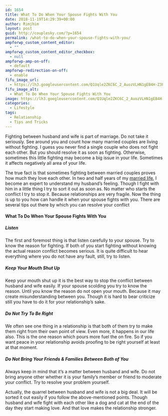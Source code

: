 ```yaml
---
id: 1654
title: What To Do When Your Spouse Fights With You
date: 2018-11-19T14:29:39+00:00
author: Rimjhim
layout: post
guid: http://couplesky.com/?p=1654
permalink: /what-to-do-when-your-spouse-fights-with-you/
ampforwp_custom_content_editor:
  - ""
ampforwp_custom_content_editor_checkbox:
  - null
ampforwp-amp-on-off:
  - default
ampforwp-redirection-on-off:
  - enable
fifu_image_url:
  - https://lh3.googleusercontent.com/Q1Uqle2ZKC6C_2_AuozVLHN1gEB4H-Z3FPhn8QEm59DpAwUkpbQceYWrnXg6F05qs_rkQtUTf2H6-FD0dyJLbffKuGHHoN8zleV7yttebWW7KA_tlIPOag-ZuqyNCvmC2ObYWp8XFDgPFIUJootnxlFbYvihsYSf4yGfbMuojTuIoCb_I0Yaw0mbsNP3Q5KQqRxFOMdQ5GES-D_VneWjEaDtRscg4BdJ26sxqnFzFMLohApZpE2NbbyfMeWzO0bnmukFRj9liafcNWhlEtyyDt7vyUz8rTHCmvOqFllAN0dInJxYI7UUBSl4A8PcD1LNMn3J724GGZjR7tFnXT6UclBab1i87gQ6fy2y07Dk6XPMoUN1qHaKDiUfvXQJdL_nifK6pp-MbwgjjxLYpkC2WgoSFCcjyHznn2XME962bF_iY_LIkEHiPix-jEbLgo87200aFvVfEUSh9Bgq8JGjpjwFLwZFYS3ETDe2RrvlISMzVGQxUYj9CZRi89jJynyZj4gDTxhC21hh5iuykFHij0CSWr9gIBcjgXQ01kGoZbf3v8XNs5pVKO0LAXaIB6zysRIPphVwrmfQPOFoPu92ZnmrhVNjIu-eTlidkUuidLwh7kpf-C3cLkDlSH8A7v7DH0G04T_sz52Gt8ogSm7O18L9=w600-h428-no
fifu_image_alt:
  - What To Do When Your Spouse Fights With You
image: https://lh3.googleusercontent.com/Q1Uqle2ZKC6C_2_AuozVLHN1gEB4H-Z3FPhn8QEm59DpAwUkpbQceYWrnXg6F05qs_rkQtUTf2H6-FD0dyJLbffKuGHHoN8zleV7yttebWW7KA_tlIPOag-ZuqyNCvmC2ObYWp8XFDgPFIUJootnxlFbYvihsYSf4yGfbMuojTuIoCb_I0Yaw0mbsNP3Q5KQqRxFOMdQ5GES-D_VneWjEaDtRscg4BdJ26sxqnFzFMLohApZpE2NbbyfMeWzO0bnmukFRj9liafcNWhlEtyyDt7vyUz8rTHCmvOqFllAN0dInJxYI7UUBSl4A8PcD1LNMn3J724GGZjR7tFnXT6UclBab1i87gQ6fy2y07Dk6XPMoUN1qHaKDiUfvXQJdL_nifK6pp-MbwgjjxLYpkC2WgoSFCcjyHznn2XME962bF_iY_LIkEHiPix-jEbLgo87200aFvVfEUSh9Bgq8JGjpjwFLwZFYS3ETDe2RrvlISMzVGQxUYj9CZRi89jJynyZj4gDTxhC21hh5iuykFHij0CSWr9gIBcjgXQ01kGoZbf3v8XNs5pVKO0LAXaIB6zysRIPphVwrmfQPOFoPu92ZnmrhVNjIu-eTlidkUuidLwh7kpf-C3cLkDlSH8A7v7DH0G04T_sz52Gt8ogSm7O18L9=w600-h428-no
categories:
  - Lifestyle
tags:
  - Relationship
  - Tips and Tricks
---
```

Fighting between husband and wife is part of marriage. Do not take it seriously. See around you and count how many married couples are living without fighting. I guess you never find a single couple who does not fight each other. But you should resolve it as soon as fighting. Otherwise, sometimes this little fighting may become a big issue in your life. Sometimes it affects negatively all area of your life.

The true fact is that sometimes fighting between married couples proves how much they love each other. In two and half years of my <a href="http://couplesky.com/you-must-know-partner-before-marriage/" target="_blank" rel="noopener">married life</a>, I become an expert to understand my husband&#8217;s feeling. Though I fight with him in a little thing I try to sort it out as soon as. No matter who starts the conflict I try to stop it. Because relationships are very fragile. Now the thing is up to you how can handle it when your spouse fights with you. There are several tips out there by which you can resolve your conflict

#### What To Do When Your Spouse Fights With You

##### Listen

The first and foremost thing is that listen carefully to your spouse. Try to know the reason for fighting. If both of you start fighting without knowing the actual reason conflict becomes serious. It is quite difficult to hear everything where you do not have any fault, still, try to listen.

##### Keep Your Mouth Shut Up

Keep your mouth shut up it is the best way to stop the conflict between husband and wife easily. If your spouse scolding you try to know the reason. Until you know the reason do not open your mouth. Because it may create misunderstanding between you. Though it is hard to bear criticize still you have to do it for your relationship&#8217;s sake.

##### Do Not Try To Be Right

We often see one thing in a relationship is that both of them try to make them right from their own point of view. Even more, it happens in our life also. This is the one reason which pours more fuel the on fire. So if you want peace in your relationship avoids proofing to be right yourself at least at that moment.

##### Do Not Bring Your Friends & Families Between Both of You

Always keep in mind that it&#8217;s a matter between husband and wife. Do not bring anyone other whether it is your family&#8217;s member or friend to moderate your conflict. Try to resolve your problem yourself.

Actually, the quarrel between husband and wife is not a big deal. It will be sorted it out easily if you follow the above-mentioned points. Though husband and wife fight with each other like a dog and cat at the end of the day they start making love. And that love makes the relationship stronger.
